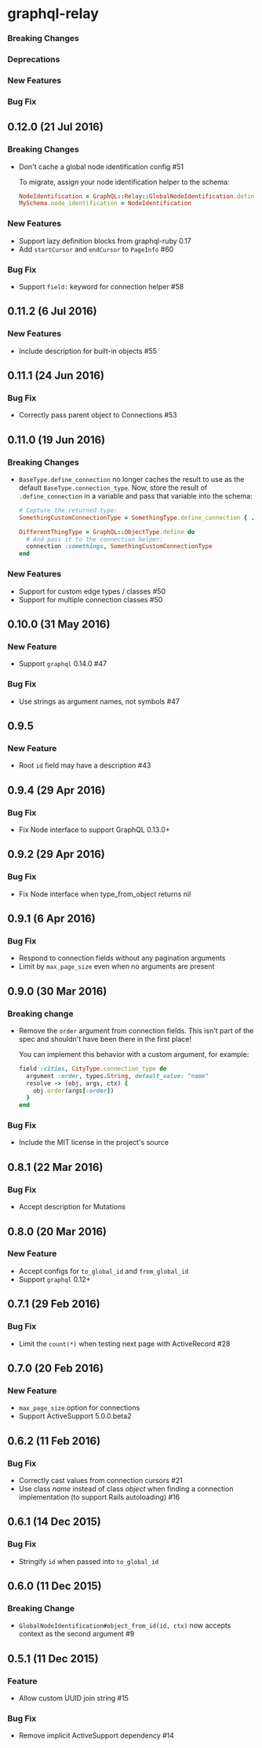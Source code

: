 # graphql-relay

### Breaking Changes

### Deprecations

### New Features

### Bug Fix

## 0.12.0 (21 Jul 2016)

### Breaking Changes

- Don't cache a global node identification config #51

  To migrate, assign your node identification helper to the schema:

  ```ruby
  NodeIdentification = GraphQL::Relay::GlobalNodeIdentification.define { ... }
  MySchema.node_identification = NodeIdentification
  ```

### New Features

- Support lazy definition blocks from graphql-ruby 0.17
- Add `startCursor` and `endCursor` to `PageInfo` #60

### Bug Fix

- Support `field:` keyword for connection helper #58

## 0.11.2 (6 Jul 2016)

### New Features

- Include description for built-in objects #55

## 0.11.1 (24 Jun 2016)

### Bug Fix

- Correctly pass parent object to Connections #53

## 0.11.0 (19 Jun 2016)

### Breaking Changes

- `BaseType.define_connection` no longer caches the result to use as the default `BaseType.connection_type`. Now, store the result of `.define_connection` in a variable and pass that variable into the schema:

    ```ruby
    # Capture the returned type:
    SomethingCustomConnectionType = SomethingType.define_connection { ... }

    DifferentThingType = GraphQL::ObjectType.define do
      # And pass it to the connection helper:
      connection :somethings, SomethingCustomConnectionType
    end
    ```

### New Features

- Support for custom edge types / classes #50
- Support for multiple connection classes #50

## 0.10.0 (31 May 2016)

### New Feature

- Support `graphql` 0.14.0 #47

### Bug Fix

- Use strings as argument names, not symbols #47

## 0.9.5

### New Feature

- Root `id` field may have a description #43

## 0.9.4 (29 Apr 2016)

### Bug Fix

- Fix Node interface to support GraphQL 0.13.0+

## 0.9.2 (29 Apr 2016)

### Bug Fix

- Fix Node interface when type_from_object returns nil

## 0.9.1 (6 Apr 2016)

### Bug Fix

- Respond to connection fields without any pagination arguments
- Limit by `max_page_size` even when no arguments are present

## 0.9.0 (30 Mar 2016)

### Breaking change

- Remove the `order` argument from connection fields. This isn't part of the spec and shouldn't have been there in the first place!

  You can implement this behavior with a custom argument, for example:

   ```ruby
   field :cities, CityType.connection_type do
     argument :order, types.String, default_value: "name"
     resolve -> (obj, args, ctx) {
       obj.order(args[:order])
     }
   end
   ```

### Bug Fix

- Include the MIT license in the project's source

## 0.8.1 (22 Mar 2016)

### Bug Fix

- Accept description for Mutations

## 0.8.0 (20 Mar 2016)

### New Feature

- Accept configs for `to_global_id` and `from_global_id`
- Support `graphql` 0.12+

## 0.7.1 (29 Feb 2016)

### Bug Fix

- Limit the `count(*)` when testing next page with ActiveRecord #28

## 0.7.0 (20 Feb 2016)

### New Feature

- `max_page_size` option for connections
- Support ActiveSupport 5.0.0.beta2

## 0.6.2 (11 Feb 2016)

### Bug Fix

- Correctly cast values from connection cursors #21
- Use class _name_ instead of class _object_ when finding a connection implementation (to support Rails autoloading) #16

## 0.6.1 (14 Dec 2015)

### Bug Fix

- Stringify `id` when passed into `to_global_id`

## 0.6.0 (11 Dec 2015)

### Breaking Change

- `GlobalNodeIdentification#object_from_id(id, ctx)` now accepts context as the second argument #9

## 0.5.1 (11 Dec 2015)


### Feature

- Allow custom UUID join string #15

### Bug Fix

- Remove implicit ActiveSupport dependency #14
